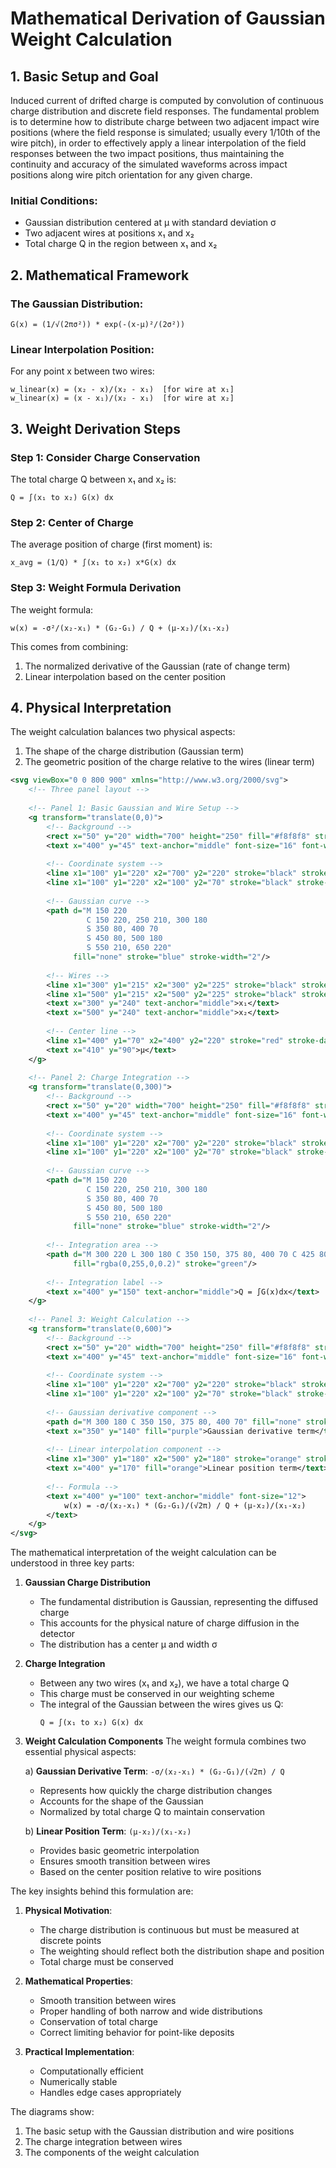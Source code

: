 # Mathematical Derivation of Gaussian Weight Calculation

## 1. Basic Setup and Goal

Induced current of drifted charge is computed by convolution of continuous charge distribution and discrete field responses. 
The fundamental problem is to determine how to distribute charge between two adjacent impact wire positions (where the field response is simulated; usually every 1/10th of the wire pitch), in order to effectively apply a linear interpolation of the field responses between the two impact positions, thus maintaining the continuity and accuracy of the simulated waveforms across impact positions along wire pitch orientation for any given charge. 

### Initial Conditions:
- Gaussian distribution centered at μ with standard deviation σ
- Two adjacent wires at positions x₁ and x₂
- Total charge Q in the region between x₁ and x₂

## 2. Mathematical Framework

### The Gaussian Distribution:
```
G(x) = (1/√(2πσ²)) * exp(-(x-μ)²/(2σ²))
```

### Linear Interpolation Position:
For any point x between two wires:
```
w_linear(x) = (x₂ - x)/(x₂ - x₁)  [for wire at x₁]
w_linear(x) = (x - x₁)/(x₂ - x₁)  [for wire at x₂]
```

## 3. Weight Derivation Steps

### Step 1: Consider Charge Conservation
The total charge Q between x₁ and x₂ is:
```
Q = ∫(x₁ to x₂) G(x) dx
```

### Step 2: Center of Charge
The average position of charge (first moment) is:
```
x_avg = (1/Q) * ∫(x₁ to x₂) x*G(x) dx
```

### Step 3: Weight Formula Derivation
The weight formula:
```
w(x) = -σ²/(x₂-x₁) * (G₂-G₁) / Q + (μ-x₂)/(x₁-x₂)
```

This comes from combining:
1. The normalized derivative of the Gaussian (rate of change term)
2. Linear interpolation based on the center position

## 4. Physical Interpretation

The weight calculation balances two physical aspects:
1. The shape of the charge distribution (Gaussian term)
2. The geometric position of the charge relative to the wires (linear term)


```svg
<svg viewBox="0 0 800 900" xmlns="http://www.w3.org/2000/svg">
    <!-- Three panel layout -->
    
    <!-- Panel 1: Basic Gaussian and Wire Setup -->
    <g transform="translate(0,0)">
        <!-- Background -->
        <rect x="50" y="20" width="700" height="250" fill="#f8f8f8" stroke="#ccc"/>
        <text x="400" y="45" text-anchor="middle" font-size="16" font-weight="bold">1. Basic Setup</text>
        
        <!-- Coordinate system -->
        <line x1="100" y1="220" x2="700" y2="220" stroke="black" stroke-width="2"/>
        <line x1="100" y1="220" x2="100" y2="70" stroke="black" stroke-width="2"/>
        
        <!-- Gaussian curve -->
        <path d="M 150 220 
                 C 150 220, 250 210, 300 180 
                 S 350 80, 400 70
                 S 450 80, 500 180
                 S 550 210, 650 220" 
              fill="none" stroke="blue" stroke-width="2"/>
        
        <!-- Wires -->
        <line x1="300" y1="215" x2="300" y2="225" stroke="black" stroke-width="3"/>
        <line x1="500" y1="215" x2="500" y2="225" stroke="black" stroke-width="3"/>
        <text x="300" y="240" text-anchor="middle">x₁</text>
        <text x="500" y="240" text-anchor="middle">x₂</text>
        
        <!-- Center line -->
        <line x1="400" y1="70" x2="400" y2="220" stroke="red" stroke-dasharray="5,5"/>
        <text x="410" y="90">μ</text>
    </g>
    
    <!-- Panel 2: Charge Integration -->
    <g transform="translate(0,300)">
        <!-- Background -->
        <rect x="50" y="20" width="700" height="250" fill="#f8f8f8" stroke="#ccc"/>
        <text x="400" y="45" text-anchor="middle" font-size="16" font-weight="bold">2. Charge Integration</text>
        
        <!-- Coordinate system -->
        <line x1="100" y1="220" x2="700" y2="220" stroke="black" stroke-width="2"/>
        <line x1="100" y1="220" x2="100" y2="70" stroke="black" stroke-width="2"/>
        
        <!-- Gaussian curve -->
        <path d="M 150 220 
                 C 150 220, 250 210, 300 180 
                 S 350 80, 400 70
                 S 450 80, 500 180
                 S 550 210, 650 220" 
              fill="none" stroke="blue" stroke-width="2"/>
        
        <!-- Integration area -->
        <path d="M 300 220 L 300 180 C 350 150, 375 80, 400 70 C 425 80, 450 150, 500 180 L 500 220 Z" 
              fill="rgba(0,255,0,0.2)" stroke="green"/>
        
        <!-- Integration label -->
        <text x="400" y="150" text-anchor="middle">Q = ∫G(x)dx</text>
    </g>
    
    <!-- Panel 3: Weight Calculation -->
    <g transform="translate(0,600)">
        <!-- Background -->
        <rect x="50" y="20" width="700" height="250" fill="#f8f8f8" stroke="#ccc"/>
        <text x="400" y="45" text-anchor="middle" font-size="16" font-weight="bold">3. Weight Components</text>
        
        <!-- Coordinate system -->
        <line x1="100" y1="220" x2="700" y2="220" stroke="black" stroke-width="2"/>
        <line x1="100" y1="220" x2="100" y2="70" stroke="black" stroke-width="2"/>
        
        <!-- Gaussian derivative component -->
        <path d="M 300 180 C 350 150, 375 80, 400 70" fill="none" stroke="purple" stroke-width="2"/>
        <text x="350" y="140" fill="purple">Gaussian derivative term</text>
        
        <!-- Linear interpolation component -->
        <line x1="300" y1="180" x2="500" y2="180" stroke="orange" stroke-width="2"/>
        <text x="400" y="170" fill="orange">Linear position term</text>
        
        <!-- Formula -->
        <text x="400" y="100" text-anchor="middle" font-size="12">
            w(x) = -σ/(x₂-x₁) * (G₂-G₁)/(√2π) / Q + (μ-x₂)/(x₁-x₂)
        </text>
    </g>
</svg>

```

The mathematical interpretation of the weight calculation can be understood in three key parts:

1. **Gaussian Charge Distribution**
   - The fundamental distribution is Gaussian, representing the diffused charge
   - This accounts for the physical nature of charge diffusion in the detector
   - The distribution has a center μ and width σ

2. **Charge Integration**
   - Between any two wires (x₁ and x₂), we have a total charge Q
   - This charge must be conserved in our weighting scheme
   - The integral of the Gaussian between the wires gives us Q:
     ```
     Q = ∫(x₁ to x₂) G(x) dx
     ```

3. **Weight Calculation Components**
   The weight formula combines two essential physical aspects:

   a) **Gaussian Derivative Term**: `-σ/(x₂-x₁) * (G₂-G₁)/(√2π) / Q`
      - Represents how quickly the charge distribution changes
      - Accounts for the shape of the Gaussian
      - Normalized by total charge Q to maintain conservation

   b) **Linear Position Term**: `(μ-x₂)/(x₁-x₂)`
      - Provides basic geometric interpolation
      - Ensures smooth transition between wires
      - Based on the center position relative to wire positions

The key insights behind this formulation are:

1. **Physical Motivation**:
   - The charge distribution is continuous but must be measured at discrete points
   - The weighting should reflect both the distribution shape and position
   - Total charge must be conserved

2. **Mathematical Properties**:
   - Smooth transition between wires
   - Proper handling of both narrow and wide distributions
   - Conservation of total charge
   - Correct limiting behavior for point-like deposits

3. **Practical Implementation**:
   - Computationally efficient
   - Numerically stable
   - Handles edge cases appropriately

The diagrams show:
1. The basic setup with the Gaussian distribution and wire positions
2. The charge integration between wires
3. The components of the weight calculation

